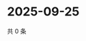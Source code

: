 # 2025-09-25

共 0 条

<!-- BEGIN ZHIHUQUESTIONS -->
<!-- 最后更新时间 Thu Sep 25 2025 15:12:28 GMT+0800 (China Standard Time) -->

<!-- END ZHIHUQUESTIONS -->
